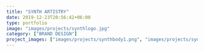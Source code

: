 ```yaml
---
title: "SYNTH ARTISTRY"
date: 2019-12-23T20:56:42+06:00
type: portfolio
image: "images/projects/synthlogo.jpg"
category: ["BRAND DESIGN"]
project_images: ["images/projects/synthbody1.png", "images/projects/synthbody2.png"]
---
```

